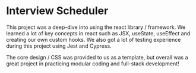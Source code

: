 # Interview Scheduler

This project was a deep-dive into using the react library / framework. We learned a lot of key concepts in react such as JSX,
useState, useEffect and creating our own custom hooks. We also got a lot of testing experience during this project using Jest and Cypress.

The core design / CSS was provided to us as a template, but overall was a great project in practicing modular coding and full-stack development!
